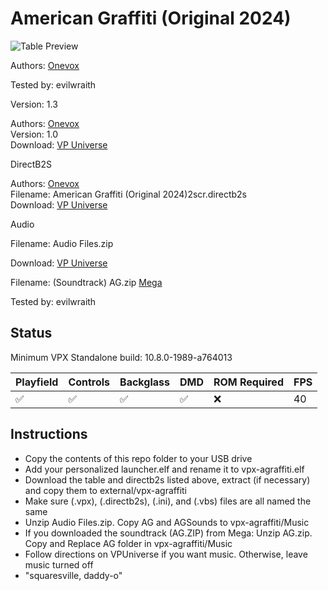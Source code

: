 # American Graffiti (Original 2024)

![Table Preview](https://vpuniverse.com/screenshots/monthly_2024_09/FullCab.jpg.7fd86a8fe7383e246b798ec4013c9861.jpg)

Authors: [Onevox](https://vpuniverse.com/profile/14340-onevox/)

Tested by: evilwraith

Version: 1.3

Authors: [Onevox](https://vpuniverse.com/profile/14340-onevox/)  
Version: 1.0  
Download: [VP Universe](https://vpuniverse.com/files/file/21684-american-graffiti-original-2024/)

DirectB2S

Authors: [Onevox](https://vpuniverse.com/profile/14340-onevox/)  
Filename: American Graffiti (Original 2024)2scr.directb2s  
Download: [VP Universe](https://vpuniverse.com/files/file/21684-american-graffiti-original-2024/)

Audio

Filename: Audio Files.zip

Download: [VP Universe](https://vpuniverse.com/files/file/21684-american-graffiti-original-2024/)

Filename: (Soundtrack) AG.zip
[Mega](https://mega.nz/file/SO5HDaiQ#utWneFC1FHewsqr38NqtoGZTh6sgw_-HF2bAKeeeEEo)

Tested by: evilwraith

## Status 

Minimum VPX Standalone build: 10.8.0-1989-a764013

| Playfield | Controls | Backglass | DMD | ROM Required | FPS | 
|-----------|----------|-----------|-----|--------------|-----|
| :white_check_mark: | :white_check_mark: | :white_check_mark: | :white_check_mark: | :x: | 40 |

## Instructions

- Copy the contents of this repo folder to your USB drive
- Add your personalized launcher.elf and rename it to vpx-agraffiti.elf
- Download the table and directb2s listed above, extract (if necessary) and copy them to external/vpx-agraffiti
- Make sure (.vpx), (.directb2s), (.ini), and (.vbs) files are all named the same
- Unzip Audio Files.zip. Copy AG and AGSounds to vpx-agraffiti/Music
- If you downloaded the soundtrack (AG.ZIP) from Mega: Unzip AG.zip. Copy and Replace AG folder in vpx-agraffiti/Music 
- Follow directions on VPUniverse if you want music. Otherwise, leave music turned off
- "squaresville, daddy-o"
